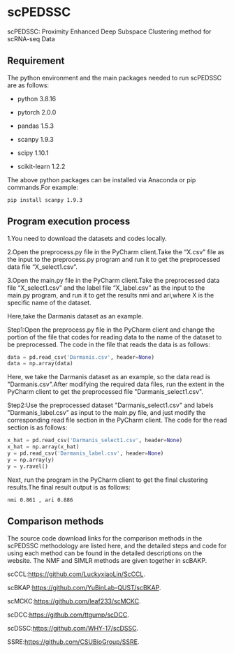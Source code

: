# scPEDSSC
scPEDSSC: Proximity Enhanced Deep Subspace Clustering method for scRNA-seq Data 
## Requirement
The python environment and the main packages needed to run scPEDSSC are as follows:

* python 3.8.16

* pytorch 2.0.0

* pandas 1.5.3

* scanpy 1.9.3

* scipy 1.10.1

* scikit-learn 1.2.2

The above python packages can be installed via Anaconda or pip commands.For example:

```
pip install scanpy 1.9.3
```

## Program execution process 
1.You need to download the datasets and codes locally.

2.Open the preprocess.py file in the PyCharm client.Take the “X.csv” file as the input to the preprocess.py program and run it to get the preprocessed data file “X_select1.csv”. 

3.Open the main.py file in the PyCharm client.Take the preprocessed data file “X_select1.csv” and the label file “X_label.csv” as the input to the main.py program, and run it to get the results nmi and ari,where X is the specific name of the dataset.

Here,take the Darmanis dataset as an example. 

Step1:Open the preprocess.py file in the PyCharm client and change the portion of the file that codes for reading data to the name of the dataset to be preprocessed. The code in the file that reads the data is as follows:

```python
data = pd.read_csv('Darmanis.csv', header=None)
data = np.array(data)
```
Here, we take the Darmanis dataset as an example, so the data read is "Darmanis.csv".After modifying the required data files, run the extent in the PyCharm client to get the preprocessed file "Darmanis_select1.csv".

Step2:Use the preprocessed dataset "Darmanis_select1.csv" and labels "Darmanis_label.csv" as input to the main.py file, and just modify the corresponding read file section in the PyCharm client. The code for the read section is as follows:

```python
x_hat = pd.read_csv('Darmanis_select1.csv', header=None)
x_hat = np.array(x_hat)
y = pd.read_csv('Darmanis_label.csv', header=None)
y = np.array(y)
y = y.ravel()
```
Next, run the program in the PyCharm client to get the final clustering results.The final result output is as follows:

```
nmi 0.861 , ari 0.886
```


## Comparison methods
The source code download links for the comparison methods in the scPEDSSC methodology are listed here, and the detailed steps and code for using each method can be found in the detailed descriptions on the website. The NMF and SIMLR methods are given together in scBAKP.

scCCL:https://github.com/LuckyxiaoLin/ScCCL.

scBKAP:https://github.com/YuBinLab-QUST/scBKAP.

scMCKC:https://github.com/leaf233/scMCKC.

scDCC:https://github.com/ttgump/scDCC.

scDSSC:https://github.com/WHY-17/scDSSC.

SSRE:https://github.com/CSUBioGroup/SSRE.
